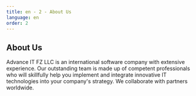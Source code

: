 ```yaml
---
title: en - 2 - About Us
language: en
order: 2
---
```

<a id="about"></a>

<div class="title-block center"><h2>About Us</h2></div>
<div class="text-block">Advance IT FZ LLC is an international software company with extensive experience. Our outstanding team is made up of competent professionals who will skillfully help you implement and integrate innovative IT technologies into your company's strategy. We collaborate with partners worldwide.</div>

